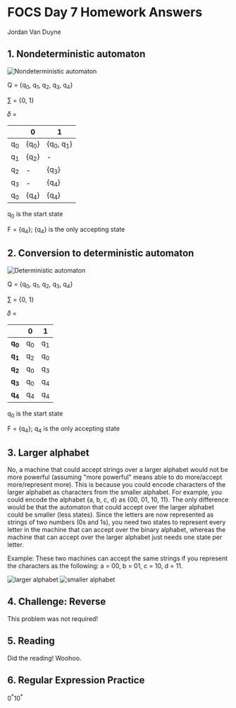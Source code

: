 # FOCS Day 7 Homework Answers
Jordan Van Duyne

## 1. Nondeterministic automaton

![Nondeterministic automaton](images/NFA.png)

Q = {q<sub>0</sub>, q<sub>1</sub>, q<sub>2</sub>, q<sub>3</sub>, q<sub>4</sub>}

∑ = {0, 1}

𝛿 =

|               |         0       |                1               |
| ----          | ---             | ---                            |
| q<sub>0</sub> | {q<sub>0</sub>} | {q<sub>0</sub>, q<sub>1</sub>} |
| q<sub>1</sub> | {q<sub>2</sub>} |                 -              |
| q<sub>2</sub> | -               | {q<sub>3</sub>}                |
| q<sub>3</sub> | -               | {q<sub>4</sub>}                |
| q<sub>0</sub> | {q<sub>4</sub>} | {q<sub>4</sub>}                |

q<sub>0</sub> is the start state

F = {q<sub>4</sub>}; {q<sub>4</sub>} is the only accepting state

## 2. Conversion to deterministic automaton

![Deterministic automaton](images/DFA.png)

Q = {q<sub>0</sub>, q<sub>1</sub>, q<sub>2</sub>, q<sub>3</sub>, q<sub>4</sub>}

∑ = {0, 1}

𝛿 =

|                   |       0       |       1       |
| ----              | ---           | ---           |
| **q<sub>0</sub>** | q<sub>0</sub> | q<sub>1</sub> |
| **q<sub>1</sub>** | q<sub>2</sub> | q<sub>0</sub> |
| **q<sub>2</sub>** | q<sub>0</sub> | q<sub>3</sub> |
| **q<sub>3</sub>** | q<sub>0</sub> | q<sub>4</sub> |
| **q<sub>4</sub>** | q<sub>4</sub> | q<sub>4</sub> |

q<sub>0</sub> is the start state

F = {q<sub>4</sub>}; q<sub>4</sub> is the only accepting state

## 3. Larger alphabet

No, a machine that could accept strings over a larger alphabet would not be more powerful (assuming "more powerful" means able to do more/accept more/represent more). This is because you could encode characters of the larger alphabet as characters from the smaller alphabet. For example, you could encode the alphabet {a, b, c, d} as {00, 01, 10, 11}. The only difference would be that the automaton that could accept over the larger alphabet could be smaller (less states). Since the letters are now represented as strings of two numbers (0s and 1s), you need two states to represent every letter in the machine that can accept over the binary alphabet, whereas the machine that can accept over the larger alphabet just needs one state per letter.

Example: These two machines can accept the same strings if you represent the characters as the following: a = 00, b = 01, c = 10, d = 11.

![larger alphabet](images/3_letters.png)
![smaller alphabet](images/3_binary.png)

## 4. Challenge: Reverse

This problem was not required!

## 5. Reading

Did the reading! Woohoo.

## 6. Regular Expression Practice

0<sup>\*</sup>10<sup>\*</sup>
